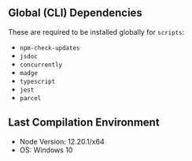 ## Global (CLI) Dependencies

These are required to be installed globally for `scripts`:

- `npm-check-updates`
- `jsdoc`
- `concurrently`
- `madge`
- `typescript`
- `jest`
- `parcel`

## Last Compilation Environment

- Node Version: 12.20.1/x64
- OS: Windows 10